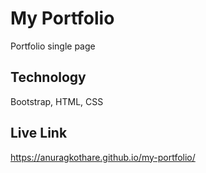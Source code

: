 # My Portfolio
Portfolio single page 
## Technology
Bootstrap, HTML, CSS
## Live Link
https://anuragkothare.github.io/my-portfolio/
